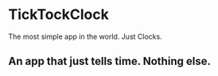 # TickTockClock
The most simple app in the world. Just Clocks.

## An app that just tells time. Nothing else.
